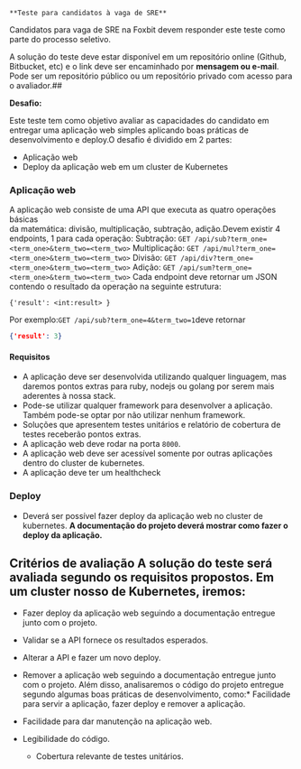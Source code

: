 	**Teste para candidatos à vaga de SRE**

Candidatos para vaga de SRE na Foxbit devem responder este teste como parte do processo seletivo. 

A solução do teste deve estar disponível em um repositório online (Github, Bitbucket, etc) e o link deve ser encaminhado por **mensagem ou e-mail**. Pode ser um repositório público ou um repositório privado com acesso para o avaliador.## 

**Desafio:** 

Este teste tem como objetivo avaliar as capacidades do candidato em entregar uma aplicação web simples aplicando boas práticas de desenvolvimento e deploy.O desafio é dividido em 2 partes:
* Aplicação web
* Deploy da aplicação web em um cluster de Kubernetes

### Aplicação web
A aplicação web consiste de uma API que executa as quatro operações básicas  
da matemática: divisão, multiplicação, subtração, adição.Devem existir 4 endpoints, 1 para cada operação:
Subtração:
	`GET /api/sub?term_one=<term_one>&term_two=<term_two>`
Multiplicação:
	`GET /api/mul?term_one=<term_one>&term_two=<term_two>`
Divisão:
	`GET /api/div?term_one=<term_one>&term_two=<term_two>`
Adição:
	`GET /api/sum?term_one=<term_one>&term_two=<term_two>`
Cada endpoint deve retornar um JSON contendo o resultado da operação na seguinte estrutura:
```
{'result': <int:result> }  
````
Por exemplo:`GET /api/sub?term_one=4&term_two=1`deve retornar
```json
{'result': 3}  
```
#### Requisitos
* A aplicação deve ser desenvolvida utilizando qualquer linguagem, mas daremos pontos extras para ruby, nodejs ou golang por serem mais aderentes à nossa stack.
* Pode-se utilizar qualquer framework para desenvolver a aplicação. Também pode-se optar por não utilizar nenhum framework.  
* Soluções que apresentem testes unitários e relatório de cobertura de testes receberão pontos extras.  
* A aplicação web deve rodar na porta `8000`.  
* A aplicação web deve ser acessível somente por outras aplicações dentro do cluster de kubernetes.
* A aplicação deve ter um healthcheck
### Deploy
* Deverá ser possível fazer deploy da aplicação web no cluster de kubernetes.
**A documentação do projeto deverá mostrar como fazer o deploy da aplicação.**

## Critérios de avaliação A solução do teste será avaliada segundo os requisitos propostos. Em um cluster nosso de Kubernetes, iremos:
* Fazer deploy da aplicação web seguindo a documentação entregue junto com o projeto.
* Validar se a API fornece os resultados esperados.  
* Alterar a API e fazer um novo deploy.  
* Remover a aplicação web seguindo a documentação entregue junto com o projeto. Além disso, analisaremos o código do projeto entregue segundo algumas boas práticas de desenvolvimento, como:* Facilidade para servir a aplicação, fazer deploy e remover a aplicação.

* Facilidade para dar manutenção na aplicação web.  
* Legibilidade do código.  
	* Cobertura relevante de testes unitários.